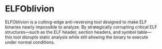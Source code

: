 # ELFOblivion
ELFOblivion is a cutting-edge anti-reversing tool designed to make ELF binaries nearly impossible to analyze. By strategically corrupting critical ELF structures—such as the ELF header, section headers, and symbol table—this tool disrupts static analysis while still allowing the binary to execute under normal conditions.

